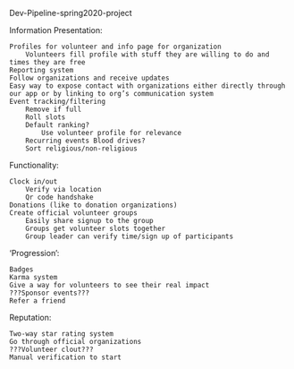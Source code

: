 Dev-Pipeline-spring2020-project

Information Presentation:

    Profiles for volunteer and info page for organization
        Volunteers fill profile with stuff they are willing to do and times they are free
    Reporting system
    Follow organizations and receive updates
    Easy way to expose contact with organizations either directly through our app or by linking to org’s communication system
    Event tracking/filtering
        Remove if full
        Roll slots
        Default ranking?
            Use volunteer profile for relevance
        Recurring events Blood drives?
        Sort religious/non-religious
        
Functionality:

    Clock in/out
        Verify via location
        Qr code handshake
    Donations (like to donation organizations)
    Create official volunteer groups
        Easily share signup to the group
        Groups get volunteer slots together
        Group leader can verify time/sign up of participants

‘Progression’:

    Badges
    Karma system
    Give a way for volunteers to see their real impact
    ???Sponsor events???
    Refer a friend

Reputation:

    Two-way star rating system
    Go through official organizations
    ???Volunteer clout???
    Manual verification to start
